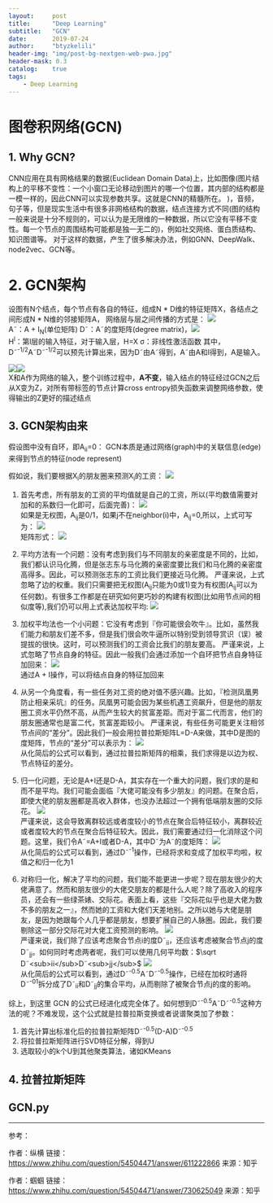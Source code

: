 ```yaml
---
layout:     post
title:      "Deep Learning"
subtitle:   "GCN"
date:       2019-07-24
author:     "btyzkelili"
header-img: "img/post-bg-nextgen-web-pwa.jpg"
header-mask: 0.3
catalog:    true
tags:
    - Deep Learning
---  
```

# 图卷积网络(GCN)

## 1. Why GCN?
CNN应用在具有网格结果的数据(Euclidean Domain Data)上，比如图像(图片结构上的平移不变性：一个小窗口无论移动到图片的哪一个位置，其内部的结构都是一模一样的，因此CNN可以实现参数共享。这就是CNN的精髓所在。
)，音频，句子等，但是现实生活中有很多非网格结构的数据，结点连接方式不同(图的结构一般来说是十分不规则的，可以认为是无限维的一种数据，所以它没有平移不变性。每一个节点的周围结构可能都是独一无二的)，例如社交网络、蛋白质结构、知识图谱等。
对于这样的数据，产生了很多解决办法，例如GNN、DeepWalk、node2vec、GCN等。

# 2. GCN架构
设图有N个结点，每个节点有各自的特征，组成N * D维的特征矩阵X，各结点之间形成N * N维的邻接矩阵A，
网络层与层之间传播的方式是：
![](/img/dl_gcn/1.png)  
A˜：A + I<sub>N</sub>(单位矩阵)
D˜：A˜的度矩阵(degree matrix)，![](/img/dl_gcn/2.png)  
H<sup>l</sup>：第l层的输入特征，对于输入层，H=X
σ：非线性激活函数
其中，D˜<sup>-1/2</sup>A˜D˜<sup>-1/2</sup>可以预先计算出来，因为D˜由A˜得到，A˜由A和I得到，A是输入。

![](/img/dl_gcn/3.png)![](/img/dl_gcn/3.png)  
X和A作为网络的输入，整个训练过程中，**A不变**，输入结点的特征经过GCN之后从X变为Z，对所有带标签的节点计算cross entropy损失函数来调整网络参数，使得输出的Z更好的描述结点

## 3. GCN架构由来
假设图中没有自环，即A<sub>ii</sub>=0：
GCN本质是通过网络(graph)中的关联信息(edge)来得到节点的特征(node represent)

假如说，我们要根据X<sub>i</sub>的朋友圈来预测X<sub>i</sub>的工资：
![](/img/dl_gcn/6.png)  

1. 首先考虑，所有朋友的工资的平均值就是自己的工资，所以(平均数值需要对加和的系数归一化即可，后面完善)：
![](/img/dl_gcn/5.png)  
如果是无权图，A<sub>ij</sub>是0/1，如果j不在neighbor(i)中，A<sub>ij</sub>=0,所以，上式可写为：
![](/img/dl_gcn/7.png)  
矩阵形式：
![](/img/dl_gcn/8.png)  

2. 平均方法有一个问题：没有考虑到我们与不同朋友的亲密度是不同的，比如，我们都认识马化腾，但是张志东与马化腾的亲密度要比我们和马化腾的亲密度高得多。因此，可以预测张志东的工资比我们更接近马化腾。
严谨来说，上式忽略了边的权重。我们只需要把无权图(A<sub>ij</sub>只能为0或1)变为有权图(A<sub>ij</sub>可以为任何数)。有很多工作都是在研究如何更巧妙的构建有权图(比如用节点间的相似度等),我们仍可以用上式表达加权平均:
![](/img/dl_gcn/8.png)  

3. 加权平均法也一个小问题：它没有考虑到『你可能很会吹牛』。比如，虽然我们能力和朋友们差不多，但是我们很会吹牛逼所以特别受到领导赏识（误）被提拔的很快。这时，可以预测我们的工资会比我们的朋友要高。
严谨来说，上式忽略了节点自身的特征。因此一般我们会通过添加一个自环把节点自身特征加回来：
![](/img/dl_gcn/9.png)  
通过A + I操作，可以将结点自身的特征加回来

4. 从另一个角度看，有一些任务对工资的绝对值不感兴趣。比如，『检测凤凰男防止相亲采坑』的任务。凤凰男可能会因为某些机遇工资飙升，但是他的朋友圈工资水平仍然不高，从而产生较大的贫富差距。而对于富二代而言，他们的朋友圈通常也是富二代，贫富差距较小。
严谨来说，有些任务可能更关注相邻节点间的“差分”。因此我们一般会用拉普拉斯矩阵L=D-A来做，其中D是图的度矩阵，节点的“差分”可以表示为：
![](/img/dl_gcn/10.png)  
从化简后的公式可以看到，通过拉普拉斯矩阵的相乘，我们求得是以边为权、节点特征的差分。

5. 归一化问题，无论是A+I还是D-A，其实存在一个重大的问题，我们求的是和而不是平均。我们可能会面临『大佬可能没有多少朋友』的问题。在聚合后，即使大佬的朋友圈都是高收入群体，也没办法超过一个拥有低端朋友圈的交际花。
![](/img/dl_gcn/11.png)  
严谨来说，这会导致离群较远或者度较小的节点在聚合后特征较小，离群较近或者度较大的节点在聚合后特征较大。因此，我们需要通过归一化消除这个问题。这里，我们令A˜=A+I或者D-A，其中D˜为A˜的度矩阵：
![](/img/dl_gcn/12.png)  
从化简后的公式可以看到，通过D˜<sup>-1</sup>操作，已经将求和变成了加权平均啦，权值之和归一化为1

6. 对称归一化，解决了平均的问题，我们能不能更进一步呢？现在朋友很少的大佬满意了。然而和朋友很少的大佬交朋友的都是什么人呢？除了高收入的程序员，还会有一些绿茶婊、交际花。表面上看，这些『交际花似乎也是大佬为数不多的朋友之一』，然而她的工资和大佬们天差地别。之所以她与大佬是朋友，是因为她跟每个人几乎都是朋友，想要扩展自己的人脉圈。因此，我们要剔除这一部分交际花对大佬工资预测的影响。
![](/img/dl_gcn/13.png)  
严谨来说，我们除了应该考虑聚合节点i的度D˜<sub>ii</sub>，还应该考虑被聚合节点j的度D˜<sub>jj</sub>。如何同时考虑两者呢，我们可以使用几何平均数：$\sqrt D˜<sub>ii</sub>D˜<sub>jj</sub>$
![](/img/dl_gcn/14.png)  
从化简后的公式可以看到，通过D˜<sup>-0.5</sup>A˜D˜<sup>-0.5</sup>操作，已经在加权时通将D˜<sup>-01</sup>拆分成了D˜<sub>ii</sub>和D˜<sub>jj</sub>的集合平均，从而剔除了被聚合节点j的度的影响。

综上，到这里 GCN 的公式已经进化成完全体了。如何想到D˜<sup>-0.5</sup>A˜D˜<sup>-0.5</sup>这种方法的呢？不难发现，这个公式就是拉普拉斯变换或者说谱聚类加了参数：
1. 首先计算出标准化后的拉普拉斯矩阵D˜<sup>-0.5</sup>(D-A)D˜<sup>-0.5</sup>
2. 将拉普拉斯矩阵进行SVD特征分解，得到U
3. 选取较小的k个U到其他聚类算法，诸如KMeans

## 4. 拉普拉斯矩阵
## GCN.py

---
参考：

作者：纵横
链接：https://www.zhihu.com/question/54504471/answer/611222866
来源：知乎

作者：蝈蝈
链接：https://www.zhihu.com/question/54504471/answer/730625049
来源：知乎





